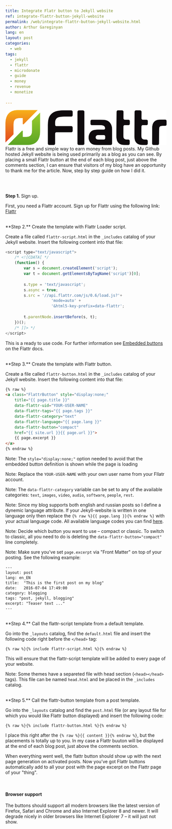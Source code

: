 ```yaml
---
title: Integrate Flatr button to Jekyll website
ref: integrate-flattr-button-jekyll-website
permalink: /web/integrate-flattr-button-jekyll-website.html
author: Arthur Gareginyan
lang: en
layout: post
categories:
  - web
tags:
  - jekyll
  - flattr
  - microdonate
  - guide
  - money
  - revenue
  - monetize

---
```


![thumb](/images/thumbnail/flattr-logo.png)
Flattr is a free and simple way to earn money from blog posts. My Github hosted Jekyll website is being used primarily as a blog as you can see. By placing a small Flattr button at the end of each blog post, just above the comments section, I can ensure that visitors of my blog have an opportunity to thank me for the article. Now, step by step guide on how I did it.

<br><br>

**Step 1.** Sign up.

First, you need a Flattr account. Sign up for Flattr using the following link: [Flattr](https://flattr.com/signup)


<br>
**Step 2.** Create the template with Flattr Loader script.

Create a file called `flattr-script.html` in the `_includes` catalog of your Jekyll website. Insert the following content into that file:

```javascript
<script type="text/javascript">
    /* <![CDATA[ */
    (function() {
        var s = document.createElement('script');
        var t = document.getElementsByTagName('script')[0];

        s.type = 'text/javascript';
        s.async = true;
        s.src = '//api.flattr.com/js/0.6/load.js?'+
                    'mode=auto' +
                    '&html5-key-prefix=data-flattr';

        t.parentNode.insertBefore(s, t);
    })();
    /* ]]> */
</script>
```

This is a ready to use code. For further information see [Embedded buttons](http://developers.flattr.net/button/) on the Flattr docs.


<br>
**Step 3.** Create the template with Flattr button.

Create a file called `flattr-button.html` in the `_includes` catalog of your Jekyll website. Insert the following content into that file:

```html
{% raw %}
<a class="FlattrButton" style="display:none;"
    title="{{ page.title }}"
    data-flattr-uid="YOUR-USER-NAME"
    data-flattr-tags="{{ page.tags }}"
    data-flattr-category="text"
    data-flattr-language="{{ page.lang }}"
    data-flattr-button="compact"
    href="{{ site.url }}{{ page.url }}">
    {{ page.excerpt }}
</a>
{% endraw %}
```

Note: The `style="display:none;"` option needed to avoid that the embedded button definition is shown while the page is loading

Note: Replace the `YOUR-USER-NAME` with your own user name from your Fllatr account.

Note: The `data-flattr-category` variable can be set to any of the available categories: `text`, `images`, `video`, `audio`, `software`, `people`, `rest`.

Note: Since my blog supports both english and russian posts so I define a dynemic language attribute. If your Jekyll-website is written in one language only then replace the `{% raw %}{{ page.lang }}{% endraw %}` with your actual language code. All available language codes you can find [here](https://api.flattr.com/rest/v2/languages.txt).

Note: Decide which button you want to use – compact or classic. To switch to classic, all you need to do is deleting the `data-flattr-button="compact"` line completely.

Note: Make sure you’ve set `page.excerpt` via "Front Matter" on top of your posting. See the following example:

```
---
layout: post
lang: en_EN
title:  "This is the first post on my blog"
date:   2016-07-04 17:49:00
category: blogging
tags: "post, jekyll, blogging"
excerpt: "Teaser text ..."
---
```

<br>
**Step 4.** Call the flattr-script template from a default template.

Go into the `_layouts` catalog, find the `default.html` file and insert the following code right before the `</head>` tag:

```
{% raw %}{% include flattr-script.html %}{% endraw %}
```

This will ensure that the flattr-script template will be added to every page of your website.

Note: Some themes have a separeted file with head section (`<head></head>` tags). This file can be named `head.html` and be placed in the `_includes` catalog.

<br>
**Step 5.** Call the flattr-button template from a post template.

Go into the `_layouts` catalog and find the `post.html` file (or any layout file for which you would like Flattr button displayed) and insert the following code:

```
{% raw %}{% include flattr-button.html %}{% endraw %}
```

I place this right after the `{% raw %}{{ content }}{% endraw %}`, but the placements is totally up to you. In my case a Flattr buuton will be displayed at the end of each blog post, just above the comments section.

When everything went well, the flattr button should show up with the next page generation on activated posts. Now you’ve got Flattr buttons automatically add to all your post with the page excerpt on the Flattr page of your "thing".


<br>

#### Browser support

The buttons should support all modern browsers like the latest version of Firefox, Safari and Chrome and also Internet Explorer 8 and newer. It will degrade nicely in older browsers like Internet Explorer 7 – it will just not show.